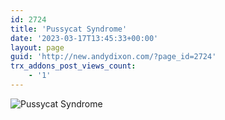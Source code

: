 ```yaml
---
id: 2724
title: 'Pussycat Syndrome'
date: '2023-03-17T13:45:33+00:00'
layout: page
guid: 'http://new.andydixon.com/?page_id=2724'
trx_addons_post_views_count:
    - '1'
---
```


![Pussycat Syndrome](https://i0.wp.com/assets.g8x2.ldn.idrivee2-23.com/posters/Pussycat%20Syndrome%2001.jpg?w=1200&ssl=1 "Pussycat Syndrome")